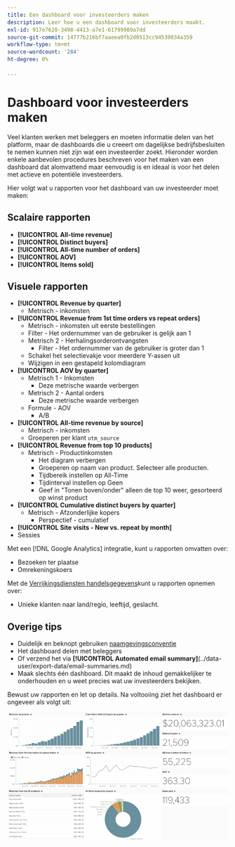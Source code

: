 ```yaml
---
title: Een dashboard voor investeerders maken
description: Leer hoe u een dashboard voor investeerders maakt.
exl-id: 917e7628-3498-4413-a7e1-61799989a7dd
source-git-commit: 14777b216bf7aaeea0fb2d0513cc94539034a359
workflow-type: tm+mt
source-wordcount: '284'
ht-degree: 0%

---
```


# Dashboard voor investeerders maken

Veel klanten werken met beleggers en moeten informatie delen van het platform, maar de dashboards die u creeert om dagelijkse bedrijfsbesluiten te nemen kunnen niet zijn wat een investeerder zoekt. Hieronder worden enkele aanbevolen procedures beschreven voor het maken van een dashboard dat alomvattend maar eenvoudig is en ideaal is voor het delen met actieve en potentiële investeerders.

Hier volgt wat u rapporten voor het dashboard van uw investeerder moet maken:

## Scalaire rapporten

* **[!UICONTROL All-time revenue]**
* **[!UICONTROL Distinct buyers]**
* **[!UICONTROL All-time number of orders]**
* **[!UICONTROL AOV]**
* **[!UICONTROL Items sold]**

## Visuele rapporten

* **[!UICONTROL Revenue by quarter]**
   * Metrisch - inkomsten
* **[!UICONTROL Revenue from 1st time orders vs repeat orders]**
   * Metrisch - inkomsten uit eerste bestellingen
   * Filter - Het ordernummer van de gebruiker is gelijk aan 1
   * Metrisch 2 - Herhalingsorderontvangsten
      * Filter - Het ordernummer van de gebruiker is groter dan 1
   * Schakel het selectievakje voor meerdere Y-assen uit
   * Wijzigen in een gestapeld kolomdiagram
* **[!UICONTROL AOV by quarter]**
   * Metrisch 1 - Inkomsten
      * Deze metrische waarde verbergen
   * Metrisch 2 - Aantal orders
      * Deze metrische waarde verbergen
   * Formule - AOV
      * A/B
* **[!UICONTROL All-time revenue by source]**
   * Metrisch - inkomsten
   * Groeperen per klant `utm_source`
* **[!UICONTROL Revenue from top 10 products]**
   * Metrisch - Productinkomsten
      * Het diagram verbergen
      * Groeperen op naam van product. Selecteer alle producten.
      * Tijdbereik instellen op All-Time
      * Tijdinterval instellen op Geen
      * Geef in &quot;Tonen boven/onder&quot; alleen de top 10 weer, gesorteerd op winst product
* **[!UICONTROL Cumulative distinct buyers by quarter]**
   * Metrisch - Afzonderlijke kopers
      * Perspectief - cumulatief
* **[!UICONTROL Site visits - New vs. repeat by month]**
* Sessies

Met een [!DNL Google Analytics] integratie, kunt u rapporten omvatten over:

* Bezoeken ter plaatse
* Omrekeningskoers

Met de [Verrijkingsdiensten handelsgegevens](https://business.adobe.com/products/magento/magento-commerce.html)kunt u rapporten opnemen over:

* Unieke klanten naar land/regio, leeftijd, geslacht.

## Overige tips

* Duidelijk en beknopt gebruiken [naamgevingsconventie](../best-practices/naming-elements.md)
* Het dashboard delen met beleggers
* Of verzend het via **[!UICONTROL Automated email summary]**(../data-user/export-data/email-summaries.md)
* Maak slechts één dashboard. Dit maakt de inhoud gemakkelijker te onderhouden en u weet precies wat uw investeerders bekijken.

Bewust uw rapporten en let op details. Na voltooiing ziet het dashboard er ongeveer als volgt uit:

![](../../mbi/assets/investor-dboard-example.png)
